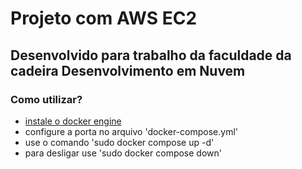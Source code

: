 # Projeto com AWS EC2

## Desenvolvido para trabalho da faculdade da cadeira Desenvolvimento em Nuvem

### Como utilizar?
- [instale o docker engine](https://docs.docker.com/engine/install/)
- configure a porta no arquivo 'docker-compose.yml'
- use o comando 'sudo docker compose up -d'
- para desligar use 'sudo docker compose down'

